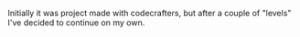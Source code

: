 Initially it was project made with codecrafters, but after a couple of "levels" I've decided to continue on my own.